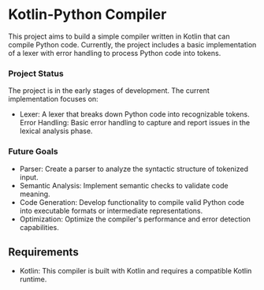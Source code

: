 # Kotlin-Python Compiler
This project aims to build a simple compiler written in Kotlin that can compile Python code. Currently, the project includes a basic implementation of a lexer with error handling to process Python code into tokens.

### Project Status
The project is in the early stages of development. The current implementation focuses on:

- Lexer: A lexer that breaks down Python code into recognizable tokens.
Error Handling: Basic error handling to capture and report issues in the lexical analysis phase.

### Future Goals
- Parser: Create a parser to analyze the syntactic structure of tokenized input.
- Semantic Analysis: Implement semantic checks to validate code meaning.
- Code Generation: Develop functionality to compile valid Python code into executable formats or intermediate representations.
- Optimization: Optimize the compiler's performance and error detection capabilities.

## Requirements
- Kotlin: This compiler is built with Kotlin and requires a compatible Kotlin runtime.
